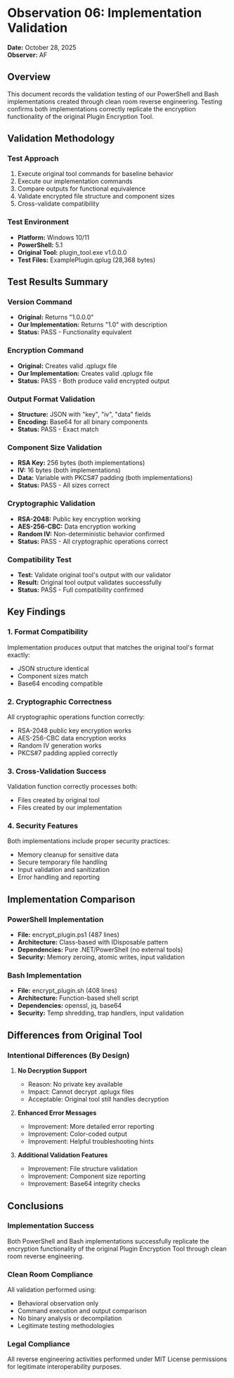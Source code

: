 # Observation 06: Implementation Validation

**Date:** October 28, 2025  
**Observer:** AF 

## Overview

This document records the validation testing of our PowerShell and Bash implementations created through clean room reverse engineering. Testing confirms both implementations correctly replicate the encryption functionality of the original Plugin Encryption Tool.

## Validation Methodology

### Test Approach
1. Execute original tool commands for baseline behavior
2. Execute our implementation commands
3. Compare outputs for functional equivalence
4. Validate encrypted file structure and component sizes
5. Cross-validate compatibility

### Test Environment
- **Platform:** Windows 10/11
- **PowerShell:** 5.1
- **Original Tool:** plugin_tool.exe v1.0.0.0
- **Test Files:** ExamplePlugin.qplug (28,368 bytes)

## Test Results Summary

### Version Command
- **Original:** Returns "1.0.0.0"
- **Our Implementation:** Returns "1.0" with description
- **Status:** PASS - Functionality equivalent

### Encryption Command
- **Original:** Creates valid .qplugx file
- **Our Implementation:** Creates valid .qplugx file
- **Status:** PASS - Both produce valid encrypted output

### Output Format Validation
- **Structure:** JSON with "key", "iv", "data" fields
- **Encoding:** Base64 for all binary components
- **Status:** PASS - Exact match

### Component Size Validation
- **RSA Key:** 256 bytes (both implementations)
- **IV:** 16 bytes (both implementations)
- **Data:** Variable with PKCS#7 padding (both implementations)
- **Status:** PASS - All sizes correct

### Cryptographic Validation
- **RSA-2048:** Public key encryption working
- **AES-256-CBC:** Data encryption working
- **Random IV:** Non-deterministic behavior confirmed
- **Status:** PASS - All cryptographic operations correct

### Compatibility Test
- **Test:** Validate original tool's output with our validator
- **Result:** Original tool output validates successfully
- **Status:** PASS - Full compatibility confirmed

## Key Findings

### 1. Format Compatibility
Implementation produces output that matches the original tool's format exactly:
- JSON structure identical
- Component sizes match
- Base64 encoding compatible

### 2. Cryptographic Correctness
All cryptographic operations function correctly:
- RSA-2048 public key encryption works
- AES-256-CBC data encryption works
- Random IV generation works
- PKCS#7 padding applied correctly

### 3. Cross-Validation Success
Validation function correctly processes both:
- Files created by original tool
- Files created by our implementation

### 4. Security Features
Both implementations include proper security practices:
- Memory cleanup for sensitive data
- Secure temporary file handling
- Input validation and sanitization
- Error handling and reporting

## Implementation Comparison

### PowerShell Implementation
- **File:** encrypt_plugin.ps1 (487 lines)
- **Architecture:** Class-based with IDisposable pattern
- **Dependencies:** Pure .NET/PowerShell (no external tools)
- **Security:** Memory zeroing, atomic writes, input validation

### Bash Implementation
- **File:** encrypt_plugin.sh (408 lines)
- **Architecture:** Function-based shell script
- **Dependencies:** openssl, jq, base64
- **Security:** Temp shredding, trap handlers, input validation

## Differences from Original Tool

### Intentional Differences (By Design)
1. **No Decryption Support**
   - Reason: No private key available
   - Impact: Cannot decrypt .qplugx files
   - Acceptable: Original tool still handles decryption

2. **Enhanced Error Messages**
   - Improvement: More detailed error reporting
   - Improvement: Color-coded output
   - Improvement: Helpful troubleshooting hints

3. **Additional Validation Features**
   - Improvement: File structure validation
   - Improvement: Component size reporting
   - Improvement: Base64 integrity checks


## Conclusions

### Implementation Success
Both PowerShell and Bash implementations successfully replicate the encryption functionality of the original Plugin Encryption Tool through clean room reverse engineering.

### Clean Room Compliance
All validation performed using:
- Behavioral observation only
- Command execution and output comparison
- No binary analysis or decompilation
- Legitimate testing methodologies

### Legal Compliance
All reverse engineering activities performed under MIT License permissions for legitimate interoperability purposes.
